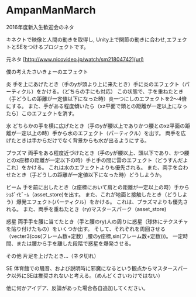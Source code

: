 ﻿# AmpanManMarch
2016年度新入生歓迎会のネタ

キネクトで映像と人間の動きを取得し,
Unity上で関節の動きに合わせ,エフェクトとSEをつけるプロジェクトです。

元ネタ
[http://www.nicovideo.jp/watch/sm21804742](url)

僕の考えたさいきょーのエフェクト

炎
手を上にあげたとき（手のyが頭より上に来たとき）手に炎のエフェクト（パーティクル）をかける。（どちらの手にも対応）
この状態で、手を重ねたとき（手どうしの距離が一定値以下になった時）炎一つにしのエフェクトを2～4倍にする。
また、手がある程度傾いたら（xz平面で頭との距離が一定以上になったら）このエフェクトを消す。

水
どちらかの手を横に広げたとき（手のyが腰以上でありかつ腰とのxz平面の距離が一定以上の時）手から水のエフェクト（パーティクル）を出す。
両手を広げたときは手からだけでなく背景からも水が出るようにする。

プラズマ
両手をある程度近づけたとき（手のyが腰以上、頭以下であり、かつ腰とのx座標の距離が一定以下の時）手と手の間に雷のエフェクト（どうすんだよこれ）をかける。
これは水のエフェクトよりも優先される。
また、両手を合わせたとき（手どうしの距離が一定値以下になった時）どうしようか。

ビーム
手を前に出したとき（z座標において肩との距離が一定以上の時）手からｼｮﾎﾞｲﾋﾞｰﾑ（asset_store)を出す。
また、これが地面と接触したとき（どうしよう）爆発エフェクト(パーティクル）をかける。
これは、プラズマよりも優先される。
また、両手を重ねたとき（ry)マスタースパーク（asset_store)

惑星
両手手を腰に当てたとき（手と腰のry)人の周りに惑星（球体にテクスチャを貼り付けたもの）をいくつか出す。
そして、それぞれを周回させる（vecter3(cos(フレーム数+定数）,腰のy座標,sin(フレーム数+定数)))。
一定時間、または腰から手を離した段階で惑星を爆発させる。

その他
片足を上げたとき…（ネタ切れ）


SE
体育館での騒音、および説明時に邪魔になるという観点からマスタースパーク以外にSEは推奨されないと考える。（めんどくさいわけではない）

他に何かアイデア、反論があった場合各自追加してください。